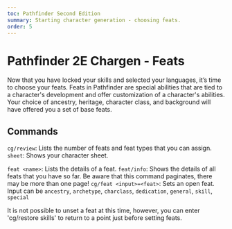 ```yaml
---
toc: Pathfinder Second Edition
summary: Starting character generation - choosing feats.
order: 5
---
```


# Pathfinder 2E Chargen - Feats

Now that you have locked your skills and selected your languages, it’s time to choose your feats. Feats in Pathfinder are special abilities that are tied to a character's development and offer customization of a character's abilities. Your choice of ancestry, heritage, character class, and background will have offered you a set of base feats.

## Commands

`cg/review`: Lists the number of feats and feat types that you can assign.
`sheet`: Shows your character sheet.

`feat <name>`: Lists the details of a feat.
`feat/info`: Shows the details of all feats that you have so far. Be aware that this command paginates, there may be more than one page!
`cg/feat <input>=<feat>`: Sets an open feat. Input can be `ancestry`, `archetype`, `charclass`, `dedication`, `general`, `skill`, `special`

It is not possible to unset a feat at this time, however, you can enter 'cg/restore skills' to return to a point just before setting feats.
